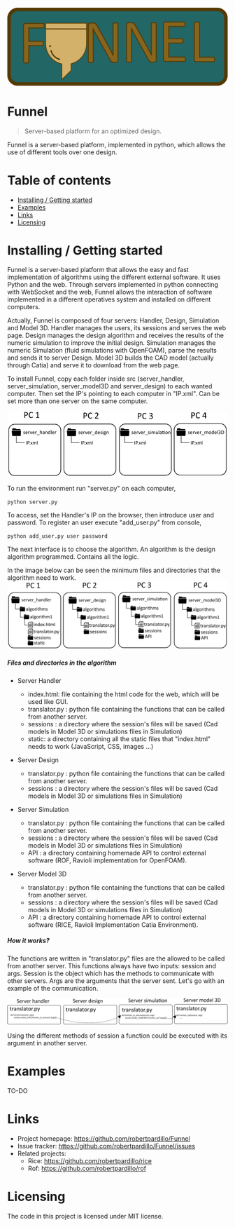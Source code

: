 
![Logo of the project](readme_images/funnel_Logo.png)


# Funnel
> Server-based platform for an optimized design.

Funnel is a server-based platform, implemented in python, which allows the use
of different tools over one design.

# Table of contents
- [Installing / Getting started](#installing-getting-started)
- [Examples](#examples)
- [Links](#links)
- [Licensing](#licensing)

# Installing / Getting started

Funnel is a server-based platform that allows the easy and fast
implementation of algorithms using the different external software. It uses Python and the web.
Through servers implemented in python connecting with WebSocket and the web, Funnel allows the interaction of software implemented
in a different operatives system and installed on different computers.

Actually, Funnel is composed of four servers: Handler, Design, Simulation and Model 3D. Handler manages the users, its sessions and serves the web page. Design manages the design algorithm and receives the results
of the numeric simulation to improve the initial design. Simulation manages the numeric Simulation (fluid simulations with OpenFOAM), parse
the results and sends it to server Design. Model 3D builds the CAD model (actually through Catia) and serve it to download
from the web page.

To install Funnel, copy each folder inside src (server_handler, server_simulation, server_model3D and server_design) to 
each wanted computer. Then set the IP's pointing to each computer in "IP.xml". Can be set more than one server on the 
same computer.

![Structure](readme_images/structure.png)

To run the environment run "server.py" on each computer,
````shell
python server.py
````

To access, set the Handler's IP on the browser, then introduce user and password. To register an user execute "add_user.py" from console,
````shell
python add_user.py user password
````
The next interface is to choose the algorithm. An algorithm is the design algorithm programmed. Contains all the logic. 

In the image below can be seen the minimum files and directories that the algorithm need to work.
![Structure2](readme_images/structure2.png)

##### Files and directories in the algorithm

- Server Handler
    - index.html: file containing the html code for the web, which will be used like GUI.
    - translator.py : python file containing the functions that can be called from another server.
    - sessions : a directory where the session's files will be saved (Cad models in Model 3D or simulations files in Simulation)
    - static: a directory containing all the static files that "index.html" needs to work (JavaScript, CSS, images ...)
- Server Design
    - translator.py : python file containing the functions that can be called from another server.
    - sessions : a directory where the session's files will be saved (Cad models in Model 3D or simulations files in Simulation)
    
- Server Simulation
    - translator.py : python file containing the functions that can be called from another server.
    - sessions : a directory where the session's files will be saved (Cad models in Model 3D or simulations files in Simulation)
    - API : a directory containing homemade API to control external software (ROF, Ravioli implementation for OpenFOAM).

- Server Model 3D
    - translator.py : python file containing the functions that can be called from another server.
    - sessions : a directory where the session's files will be saved (Cad models in Model 3D or simulations files in Simulation)
    - API : a directory containing homemade API to control external software (RICE, Ravioli Implementation Catia Environment).
 
##### How it works?

The functions are written in "translator.py" files are the allowed to be called from another server. This functions 
always have two inputs: session and args. Session is the object which has the methods to communicate with other servers.
 Args are the arguments that the server sent. Let's go with an example of the communication.

![translator](readme_images/translator.png)

Using the different methods of session a function could be executed with its argument
in another server.

# Examples

TO-DO

# Links

- Project homepage: https://github.com/robertpardillo/Funnel
- Issue tracker: https://github.com/robertpardillo/Funnel/issues
- Related projects:
  - Rice: https://github.com/robertpardillo/rice
  - Rof: https://github.com/robertpardillo/rof

# Licensing
The code in this project is licensed under MIT license.